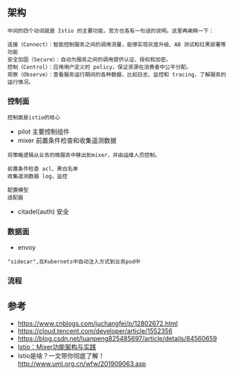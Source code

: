 ## 架构

```
中间的四个动词就是 Istio 的主要功能，官方也各有一句话的说明。这里再阐释一下：

连接（Connect）：智能控制服务之间的调用流量，能够实现灰度升级、AB 测试和红黑部署等功能
安全加固（Secure）：自动为服务之间的调用提供认证、授权和加密。
控制（Control）：应用用户定义的 policy，保证资源在消费者中公平分配。
观察（Observe）：查看服务运行期间的各种数据，比如日志、监控和 tracing，了解服务的运行情况。
```


### 控制面
```
控制面是istio的核心
```
- pilot 主要控制组件
- mixer 前置条件检查和收集遥测数据
```
将策略逻辑从业务的微服务中移出到mixer，并由运维人员控制。

前置条件检查 acl、黑白名单
收集遥测数据 log，监控

配置模型
适配器

```

- citadel(auth) 安全

### 数据面 
- envoy 
```
"sidecar",在Kubernets中自动注入方式到业务pod中
```

### 流程




## 参考
- https://www.cnblogs.com/juchangfei/p/12802672.html
- https://cloud.tencent.com/developer/article/1552356
- https://blog.csdn.net/luanpeng825485697/article/details/84560659
- [Istio：Mixer功能架构与实践](https://blog.csdn.net/fly910905/article/details/104040395)
- Istio是啥？一文带你彻底了解！ http://www.uml.org.cn/wfw/201909063.asp
